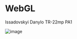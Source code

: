 # WebGL

Issadovskyi Danylo TR-22mp PA1

![image](https://github.com/danilissadovski/WebGL/blob/PA1/snailSurface.gif)

